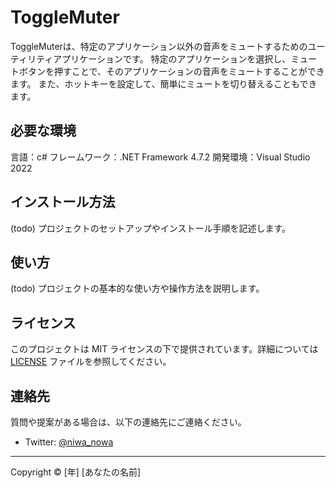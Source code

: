 # ToggleMuter

ToggleMuterは、特定のアプリケーション以外の音声をミュートするためのユーティリティアプリケーションです。
特定のアプリケーションを選択し、ミュートボタンを押すことで、そのアプリケーションの音声をミュートすることができます。
また、ホットキーを設定して、簡単にミュートを切り替えることもできます。

## 必要な環境

言語：c#
フレームワーク：.NET Framework 4.7.2
開発環境：Visual Studio 2022


## インストール方法

(todo)
プロジェクトのセットアップやインストール手順を記述します。

## 使い方

(todo)
プロジェクトの基本的な使い方や操作方法を説明します。

## ライセンス

このプロジェクトは MIT ライセンスの下で提供されています。詳細については [LICENSE](LICENSE) ファイルを参照してください。

## 連絡先

質問や提案がある場合は、以下の連絡先にご連絡ください。

- Twitter: [@niwa_nowa](https://twitter.com/niwa_nowa)

---
Copyright © [年] [あなたの名前]
